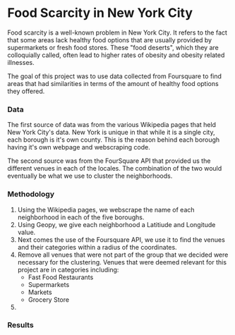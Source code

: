 # Food Scarcity in New York City

Food scarcity is a well-known problem in New York City. It refers to the fact that some areas lack healthy food options that are usually provided by supermarkets or fresh food stores. These "food deserts", which they are colloquially called, often lead to higher rates of obesity and obesity related illnesses. 

The goal of this project was to use data collected from Foursquare to find areas that had similarities in terms of the amount of healthy food options they offered. 

### Data
The first source of data was from the various Wikipedia pages that held New York City's data. New York is unique in that while it is a single city, each borough is it's own county. This is the reason behind each borough having it's own webpage and webscraping code. 

The second source was from the FourSquare API that provided us the different venues in each of the locales. The combination of the two would eventually be what we use to cluster the neighborhoods. 

### Methodology
1. Using the Wikipedia pages, we webscrape the name of each neighborhood in each of the five boroughs. 
2. Using Geopy, we give each neighborhood a Latitiude and Longitude value. 
3. Next comes the use of the Foursquare API, we use it to find the venues and their categories within a radius of the coordinates. 
4. Remove all venues that were not part of the group that we decided were necessary for the clustering. Venues that were deemed relevant for this project are in categories including:
    * Fast Food Restaurants
    * Supermarkets
    * Markets
    * Grocery Store
5. 



### Results
